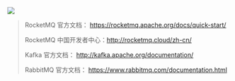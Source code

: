 ![](https://yitiaoit.oss-cn-beijing.aliyuncs.com/img/image-20230131102140377.png)

> RocketMQ 官方文档： https://rocketmq.apache.org/docs/quick-start/
>
> RocketMQ 中国开发者中心：http://rocketmq.cloud/zh-cn/ 
>
> Kafka 官方文档： http://kafka.apache.org/documentation/
>
> RabbitMQ 官方文档： https://www.rabbitmq.com/documentation.html